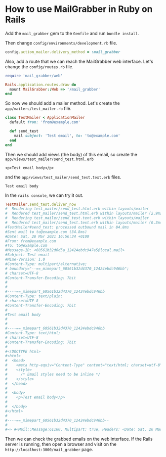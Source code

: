 # How to use MailGrabber in Ruby on Rails

Add the `mail_grabber` gem to the `Gemfile` and run `bundle install`.

Then change `config/environments/development.rb` file.

```ruby
config.action_mailer.delivery_method = :mail_grabber
```

Also, add a route that we can reach the MailGrabber web interface. Let's change the `config/routes.rb` file.

```ruby
require 'mail_grabber/web'

Rails.application.routes.draw do
  mount MailGrabber::Web => '/mail_grabber'
end
```

So now we should add a mailer method. Let's create the `app/mailers/test_mailer.rb` file.

```ruby
class TestMailer < ApplicationMailer
  default from: 'from@example.com'

  def send_test
    mail subject: 'Test email', to: 'to@example.com'
  end
end
```

Then we should add views (the body) of this email, so create the `app/views/test_mailer/send_test.html.erb`

```erb
<p>Test email body</p>
```

and the `app/views/test_mailer/send_test.text.erb` files.

```erb
Test email body
```

In the `rails console`, we can try it out.

```ruby
TestMailer.send_test.deliver_now
#  Rendering test_mailer/send_test.html.erb within layouts/mailer
#  Rendered test_mailer/send_test.html.erb within layouts/mailer (2.9ms)
#  Rendering test_mailer/send_test.text.erb within layouts/mailer
#  Rendered test_mailer/send_test.text.erb within layouts/mailer (0.3ms)
#TestMailer#send_test: processed outbound mail in 84.8ms
#Sent mail to to@example.com (34.8ms)
#Date: Sat, 20 Mar 2021 16:56:34 +0100
#From: from@example.com
#To: to@example.com
#Message-ID: <60561b32d6d5a_12424ebdc947a5@local.mail>
#Subject: Test email
#Mime-Version: 1.0
#Content-Type: multipart/alternative;
# boundary="--==_mimepart_60561b32d4370_12424ebdc946bb";
# charset=UTF-8
#Content-Transfer-Encoding: 7bit
#
#
#----==_mimepart_60561b32d4370_12424ebdc946bb
#Content-Type: text/plain;
# charset=UTF-8
#Content-Transfer-Encoding: 7bit
#
#Test email body
#
#
#----==_mimepart_60561b32d4370_12424ebdc946bb
#Content-Type: text/html;
# charset=UTF-8
#Content-Transfer-Encoding: 7bit
#
#<!DOCTYPE html>
#<html>
#  <head>
#    <meta http-equiv="Content-Type" content="text/html; charset=utf-8" />
#    <style>
#      /* Email styles need to be inline */
#    </style>
#  </head>
#
#  <body>
#    <p>Test email body</p>
#
#  </body>
#</html>
#
#----==_mimepart_60561b32d4370_12424ebdc946bb--
#
#=> #<Mail::Message:61160, Multipart: true, Headers: <Date: Sat, 20 Mar 2021 16:56:34 +0100>, <From: from@example.com>, <To: to@example.com>, <Message-ID: <60561b32d6d5a_12424ebdc947a5@local.mail>>, <Subject: Test email>, <Mime-Version: 1.0>, <Content-Type: multipart/alternative; boundary="--==_mimepart_60561b32d4370_12424ebdc946bb"; charset=UTF-8>, <Content-Transfer-Encoding: 7bit>>
```

Then we can check the grabbed emails on the web interface. If the Rails server is running, then open a browser and visit on the `http://localhost:3000/mail_grabber` page.
